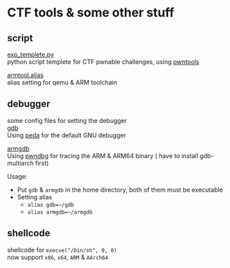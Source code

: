# CTF tools & some other stuff
## script
[exp_templete.py](https://github.com/bruce30262/CTF/blob/master/script/exp_templete.py)  
python script templete for CTF pwnable challenges, using [pwntools](https://github.com/Gallopsled/pwntools)  

[armtool.alias](https://github.com/bruce30262/CTF/blob/master/script/armtool.alias)  
alias setting for qemu & ARM toolchain

## debugger
some config files for setting the debugger  
[gdb](https://github.com/bruce30262/CTF/blob/master/debugger/gdb)  
Using [peda](https://github.com/bruce30262/peda) for the default GNU debugger  

[armgdb](https://github.com/bruce30262/CTF/blob/master/debugger/armgdb)  
Using [pwndbg](https://github.com/zachriggle/pwndbg) for tracing the ARM & ARM64 binary ( have to install gdb-multiarch first)

Usage:  
* Put `gdb` & `armgdb` in the home directory, both of them must be executable  
* Setting alias
    + `alias gdb=~/gdb`
    + `alias armgdb=~/armgdb`

## shellcode
 shellcode for `execve("/bin/sh", 0, 0)`  
 now support `x86`, `x64`, `ARM` & `AArch64`
